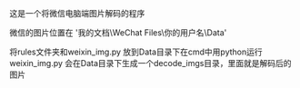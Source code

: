 这是一个将微信电脑端图片解码的程序

微信的图片位置在
'我的文档\WeChat Files\你的用户名\Data'

将rules文件夹和weixin_img.py
放到Data目录下在cmd中用python运行weixin_img.py
会在Data目录下生成一个decode_imgs目录，里面就是解码后的图片
